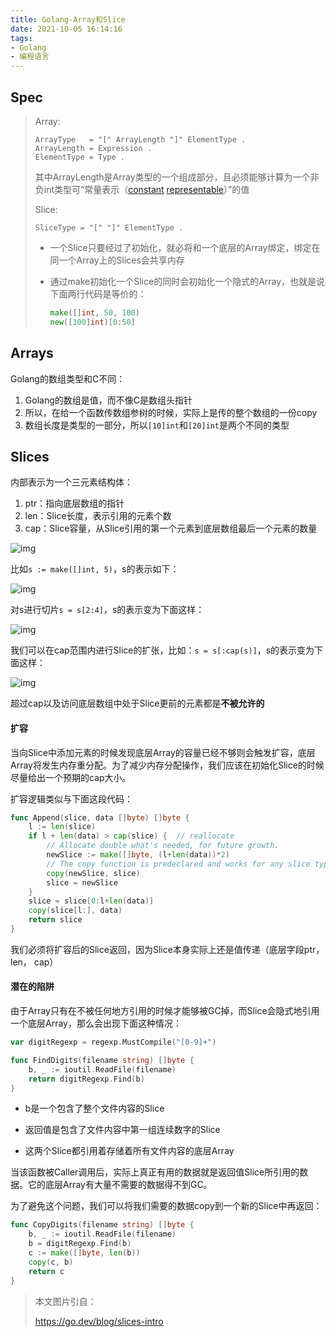 ```yaml
---
title: Golang-Array和Slice
date: 2021-10-05 16:14:16
tags:
- Golang
- 编程语言
---
```

## Spec

> Array:
>
> ```
> ArrayType   = "[" ArrayLength "]" ElementType .
> ArrayLength = Expression .
> ElementType = Type .
> ```
>
> 其中ArrayLength是Array类型的一个组成部分，且必须能够计算为一个非负int类型可“常量表示（[constant](https://golang.org/ref/spec#Constants) [representable](https://golang.org/ref/spec#Representability)）”的值
>
> 
>
> Slice:
>
> ```
> SliceType = "[" "]" ElementType .
> ```
>
> * 一个Slice只要经过了初始化，就必将和一个底层的Array绑定，绑定在同一个Array上的Slices会共享内存
>
> * 通过make初始化一个Slice的同时会初始化一个隐式的Array，也就是说下面两行代码是等价的：
>
>   ```go
>   make([]int, 50, 100)
>   new([100]int)[0:50]
>   ```



## Arrays

Golang的数组类型和C不同：

1. Golang的数组是值，而不像C是数组头指针
2. 所以，在给一个函数传数组参树的时候，实际上是传的整个数组的一份copy
3. 数组长度是类型的一部分，所以`[10]int`和`[20]int`是两个不同的类型



## Slices

内部表示为一个三元素结构体：

1. ptr：指向底层数组的指针
2. len：Slice长度，表示引用的元素个数
3. cap：Slice容量，从Slice引用的第一个元素到底层数组最后一个元素的数量

 ![img](slice-struct.png)

比如`s := make([]int, 5)`，s的表示如下：

 ![img](slice-1.png)

对s进行切片`s = s[2:4]`，s的表示变为下面这样：

 ![img](slice-2.png)

我们可以在cap范围内进行Slice的扩张，比如：`s = s[:cap(s)]`，s的表示变为下面这样：

 ![img](slice-3.png)

超过cap以及访问底层数组中处于Slice更前的元素都是**不被允许的**



#### **扩容**

当向Slice中添加元素的时候发现底层Array的容量已经不够则会触发扩容，底层Array将发生内存重分配。为了减少内存分配操作，我们应该在初始化Slice的时候尽量给出一个预期的cap大小。

扩容逻辑类似与下面这段代码：

```go
func Append(slice, data []byte) []byte {
    l := len(slice)
    if l + len(data) > cap(slice) {  // reallocate
        // Allocate double what's needed, for future growth.
        newSlice := make([]byte, (l+len(data))*2)
        // The copy function is predeclared and works for any slice type.
        copy(newSlice, slice)
        slice = newSlice
    }
    slice = slice[0:l+len(data)]
    copy(slice[l:], data)
    return slice
}
```

我们必须将扩容后的Slice返回，因为Slice本身实际上还是值传递（底层字段ptr，len， cap）





#### **潜在的陷阱**

由于Array只有在不被任何地方引用的时候才能够被GC掉，而Slice会隐式地引用一个底层Array，那么会出现下面这种情况：

```go
var digitRegexp = regexp.MustCompile("[0-9]+")

func FindDigits(filename string) []byte {
    b, _ := ioutil.ReadFile(filename)
    return digitRegexp.Find(b)
}
```

* b是一个包含了整个文件内容的Slice

* 返回值是包含了文件内容中第一组连续数字的Slice

* 这两个Slice都引用着存储着所有文件内容的底层Array

当该函数被Caller调用后，实际上真正有用的数据就是返回值Slice所引用的数据。它的底层Array有大量不需要的数据得不到GC。

为了避免这个问题，我们可以将我们需要的数据copy到一个新的Slice中再返回：

```go
func CopyDigits(filename string) []byte {
    b, _ := ioutil.ReadFile(filename)
    b = digitRegexp.Find(b)
    c := make([]byte, len(b))
    copy(c, b)
    return c
}
```



> 本文图片引自：
>
> https://go.dev/blog/slices-intro
